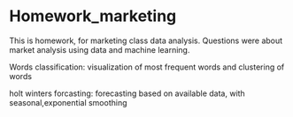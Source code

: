 # Homework_marketing
This is homework, for marketing class data analysis.
Questions were about market analysis using data and machine learning.

Words classification: visualization of most frequent words and clustering of words

holt winters forcasting: forecasting based on available data, with seasonal,exponential smoothing

